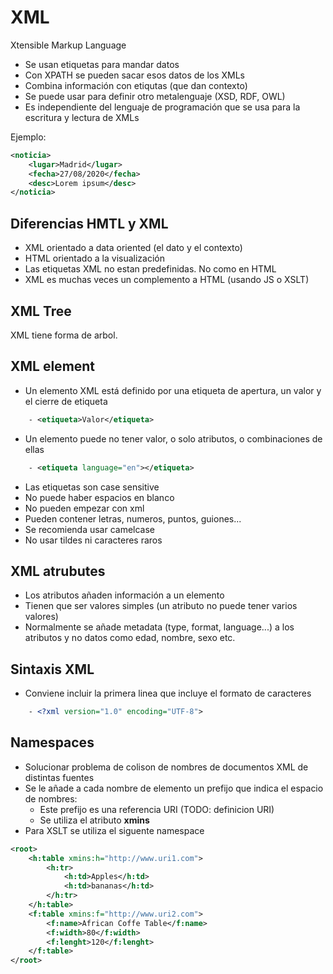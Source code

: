 # XML
Xtensible Markup Language
- Se usan etiquetas para mandar datos
- Con XPATH se pueden sacar esos datos de los XMLs
- Combina información con etiqutas (que dan contexto)
- Se puede usar para definir otro metalenguaje (XSD, RDF, OWL)
- Es independiente del lenguaje de programación que se usa para la escritura y lectura de XMLs

Ejemplo:
```xml
<noticia>
    <lugar>Madrid</lugar>
    <fecha>27/08/2020</fecha>
    <desc>Lorem ipsum</desc>
</noticia>
```

## Diferencias HMTL y XML
- XML orientado a data oriented (el dato y el contexto)
- HTML orientado a la visualización
- Las etiquetas XML no estan predefinidas. No como en HTML
- XML es muchas veces un complemento a HTML (usando JS o XSLT)

## XML Tree
XML tiene forma de arbol.

## XML element
- Un elemento XML está definido por una etiqueta de apertura, un valor y el cierre de etiqueta
```xml
    - <etiqueta>Valor</etiqueta>
```
- Un elemento puede no tener valor, o solo atributos, o combinaciones de ellas
```xml
    - <etiqueta language="en"></etiqueta>
```
- Las etiquetas son case sensitive
- No puede haber espacios en blanco
- No pueden empezar con xml
- Pueden contener letras, numeros, puntos, guiones...
- Se recomienda usar camelcase
- No usar tildes ni caracteres raros

## XML atrubutes
- Los atributos añaden información a un elemento
- Tienen que ser valores simples (un atributo no puede tener varios valores)
- Normalmente se añade metadata (type, format, language...) a los atributos y no datos como edad, nombre, sexo etc.

## Sintaxis XML
- Conviene incluir la primera linea que incluye el formato de caracteres
```xml
    - <?xml version="1.0" encoding="UTF-8">
```
## Namespaces
- Solucionar problema de colison de nombres de documentos XML de distintas fuentes
- Se le añade a cada nombre de elemento un prefijo que indica el espacio de nombres:
    - Este prefijo es una referencia URI (TODO: definicion URI)
    - Se utiliza el atributo <b>xmins</b>
- Para XSLT se utiliza el siguente namespace
```xml
<root>
    <h:table xmins:h="http://www.uri1.com">
        <h:tr>
            <h:td>Apples</h:td>
            <h:td>bananas</h:td>
        </h:tr>
    </h:table>
    <f:table xmins:f="http://www.uri2.com">
        <f:name>African Coffe Table</f:name>
        <f:width>80</f:width>
        <f:lenght>120</f:lenght>
    </f:table>
</root>
```

